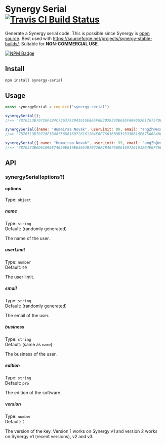 # Synergy Serial [![Travis CI Build Status](https://img.shields.io/travis/com/Richienb/synergy-serial/master.svg?style=for-the-badge)](https://travis-ci.com/Richienb/synergy-serial)

Generate a Synergy serial code. This is possible since Synergy is [open source](https://github.com/symless/synergy-core). Best used with https://sourceforge.net/projects/synergy-stable-builds/. Suitable for **NON-COMMERCIAL USE**.

[![NPM Badge](https://nodei.co/npm/synergy-serial.png)](https://npmjs.com/package/synergy-serial)

## Install

```sh
npm install synergy-serial
```

## Usage

```js
const synergySerial = require("synergy-serial")

synergySerial();
//=> '7B76313B70726F3B4C7563792043616E6E6F6E3B39393B6E6F68406261767570617A692E70773B4C7563792043616E6E6F6E3B303B307D'

synergySerial({name: "Humairaa Novak", userLimit: 99, email: "angZh@example.com"})
//=> '7B76313B70726F3B48756D6169726161204E6F76616B3B39393B616E675A68406578616D706C652E636F6D3B48756D6169726161204E6F76616B3B303B307D'

synergySerial({ name: "Humairaa Novak", userLimit: 99, email: "angZh@example.com", version: 2, edition: "pro" })
//=> '7B76323B6D61696E74656E616E63653B70726F3B48756D6169726161204E6F76616B3B39393B616E675A68406578616D706C652E636F6D3B48756D6169726161204E6F76616B3B303B307D'
```

## API

### synergySerial(options?)

#### options

Type: `object`

##### name

Type: `string`\
Default: (randomly generated)

The name of the user.

##### userLimit

Type: `number`\
Default: `99`

The user limit.

##### email

Type: `string`\
Default: (randomly generated)

The email of the user.

##### business

Type: `string`\
Default: (same as `name`)

The business of the user.

##### edition

Type: `string`\
Default: `pro`

The edition of the software.

##### version

Type: `number`\
Default: `2`

The version of the key. Version 1 works on Synergy v1 and version 2 works on Synergy v1 (recent versions), v2 and v3.

